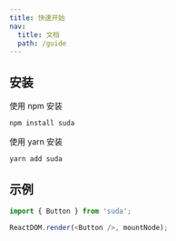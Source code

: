 ```yaml
---
title: 快速开始
nav:
  title: 文档
  path: /guide
---
```


## 安装

使用 npm 安装

```bash
npm install suda
```

使用 yarn 安装

```bash
yarn add suda
```

## 示例

```ts
import { Button } from 'suda';

ReactDOM.render(<Button />, mountNode);
```
